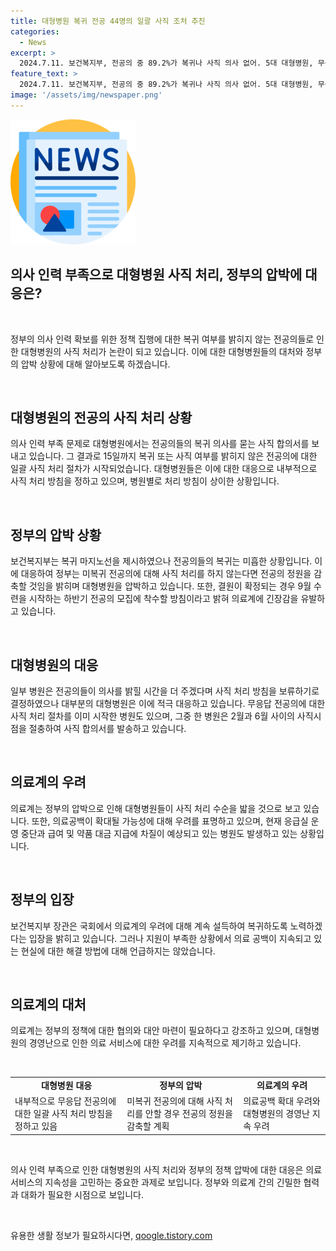```yaml
---
title: 대형병원 복귀 전공 44명의 일괄 사직 조처 추진
categories:
  - News
excerpt: >
  2024.7.11. 보건복지부, 전공의 중 89.2%가 복귀나 사직 의사 없어. 5대 대형병원, 무응답 전공의에 일괄 사직 처리 방침. 병원들은 압박에 전공의들을 사직 또는 복귀하도록 노력. 의료공백 우려, 정부는 하반기 전공의 모집에 착수할 예정. 의료계에선 대형병원의 경영난으로 응급실 운영 중단 및 급여 차질 우려. 
feature_text: >
  2024.7.11. 보건복지부, 전공의 중 89.2%가 복귀나 사직 의사 없어. 5대 대형병원, 무응답 전공의에 일괄 사직 처리 방침. 병원들은 압박에 전공의들을 사직 또는 복귀하도록 노력. 의료공백 우려, 정부는 하반기 전공의 모집에 착수할 예정. 의료계에선 대형병원의 경영난으로 응급실 운영 중단 및 급여 차질 우려. 
image: '/assets/img/newspaper.png'
---
```


<p><img src="/assets/img/newspaper.png" alt="kimp 속보" /></p>

<h2 data-ke-size="size30">의사 인력 부족으로 대형병원 사직 처리, 정부의 압박에 대응은?</h2>

<p data-ke-size="size16">&nbsp;</p>

<p>정부의 의사 인력 확보를 위한 정책 집행에 대한 복귀 여부를 밝히지 않는 전공의들로 인한 대형병원의 사직 처리가 논란이 되고 있습니다. 이에 대한 대형병원들의 대처와 정부의 압박 상황에 대해 알아보도록 하겠습니다.</p>

<p data-ke-size="size16">&nbsp;</p>

<h2 data-ke-size="size26">대형병원의 전공의 사직 처리 상황</h2>

<p data-ke-size="size16">의사 인력 부족 문제로 대형병원에서는 전공의들의 복귀 의사를 묻는 사직 합의서를 보내고 있습니다. 그 결과로 15일까지 복귀 또는 사직 여부를 밝히지 않은 전공의에 대한 일괄 사직 처리 절차가 시작되었습니다. 대형병원들은 이에 대한 대응으로 내부적으로 사직 처리 방침을 정하고 있으며, 병원별로 처리 방침이 상이한 상황입니다.</p>

<p data-ke-size="size16">&nbsp;</p>

<h2 data-ke-size="size26">정부의 압박 상황</h2>

<p data-ke-size="size16">보건복지부는 복귀 마지노선을 제시하였으나 전공의들의 복귀는 미흡한 상황입니다. 이에 대응하여 정부는 미복귀 전공의에 대해 사직 처리를 하지 않는다면 전공의 정원을 감축할 것임을 밝히며 대형병원을 압박하고 있습니다. 또한, 결원이 확정되는 경우 9월 수련을 시작하는 하반기 전공의 모집에 착수할 방침이라고 밝혀 의료계에 긴장감을 유발하고 있습니다.</p>

<p data-ke-size="size16">&nbsp;</p>

<h2 data-ke-size="size26">대형병원의 대응</h2>

<p data-ke-size="size16">일부 병원은 전공의들이 의사를 밝힐 시간을 더 주겠다며 사직 처리 방침을 보류하기로 결정하였으나 대부분의 대형병원은 이에 적극 대응하고 있습니다. 무응답 전공의에 대한 사직 처리 절차를 이미 시작한 병원도 있으며, 그중 한 병원은 2월과 6월 사이의 사직시점을 절충하여 사직 합의서를 발송하고 있습니다.</p>

<p data-ke-size="size16">&nbsp;</p>

<h2 data-ke-size="size26">의료계의 우려</h2>

<p data-ke-size="size16">의료계는 정부의 압박으로 인해 대형병원들이 사직 처리 수순을 밟을 것으로 보고 있습니다. 또한, 의료공백이 확대될 가능성에 대해 우려를 표명하고 있으며, 현재 응급실 운영 중단과 급여 및 약품 대금 지급에 차질이 예상되고 있는 병원도 발생하고 있는 상황입니다.</p>

<p data-ke-size="size16">&nbsp;</p>

<h2 data-ke-size="size26">정부의 입장</h2>

<p data-ke-size="size16">보건복지부 장관은 국회에서 의료계의 우려에 대해 계속 설득하여 복귀하도록 노력하겠다는 입장을 밝히고 있습니다. 그러나 지원이 부족한 상황에서 의료 공백이 지속되고 있는 현실에 대한 해결 방법에 대해 언급하지는 않았습니다.</p>

<p data-ke-size="size16">&nbsp;</p>

<h2 data-ke-size="size26">의료계의 대처</h2>

<p data-ke-size="size16">의료계는 정부의 정책에 대한 협의와 대안 마련이 필요하다고 강조하고 있으며, 대형병원의 경영난으로 인한 의료 서비스에 대한 우려를 지속적으로 제기하고 있습니다.</p>

<p data-ke-size="size16">&nbsp;</p>

<table>
    <tbody>
        <tr>
            <td style="text-align: center; height: 17px;"><b>대형병원 대응</b></td>
            <td style="text-align: center; height: 17px;"><b>정부의 압박</b></td>
            <td style="text-align: center; height: 17px;"><b>의료계의 우려</b></td>
        </tr>
        <tr>
            <td style="text-align: left;">내부적으로 무응답 전공의에 대한 일괄 사직 처리 방침을 정하고 있음</td>
            <td style="text-align: left;">미복귀 전공의에 대해 사직 처리를 안할 경우 전공의 정원을 감축할 계획</td>
            <td style="text-align: left;">의료공백 확대 우려와 대형병원의 경영난 지속 우려</td>
        </tr>
    </tbody>
</table>

<p data-ke-size="size16">&nbsp;</p>

<p data-ke-size="size16">의사 인력 부족으로 인한 대형병원의 사직 처리와 정부의 정책 압박에 대한 대응은 의료 서비스의 지속성을 고민하는 중요한 과제로 보입니다. 정부와 의료계 간의 긴밀한 협력과 대화가 필요한 시점으로 보입니다.</p>

<p data-ke-size="size16">&nbsp;</p>
유용한 생활 정보가 필요하시다면, <a href="https://qoogle.tistory.com" rel="dofollow">qoogle.tistory.com</a>


